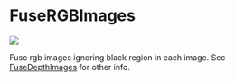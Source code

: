 # FuseRGBImages

![](images/fuse_rgb_images.jpg)

Fuse rgb images ignoring black region in each image.
See [FuseDepthImages](fuse_depth_images.html) for other info.
